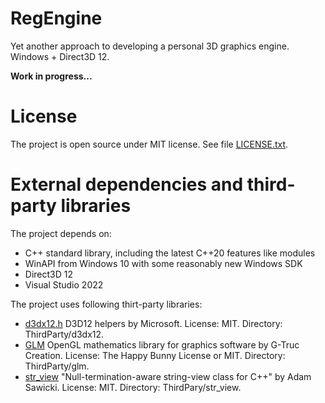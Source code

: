 # RegEngine

Yet another approach to developing a personal 3D graphics engine. Windows + Direct3D 12.

**Work in progress...**

# License

The project is open source under MIT license. See file [LICENSE.txt](LICENSE.txt).

# External dependencies and third-party libraries

The project depends on:

- C++ standard library, including the latest C++20 features like modules
- WinAPI from Windows 10 with some reasonably new Windows SDK
- Direct3D 12
- Visual Studio 2022

The project uses following thirt-party libraries:

- [d3dx12.h](https://github.com/microsoft/DirectX-Headers) D3D12 helpers by Microsoft. License: MIT. Directory: ThirdParty/d3dx12.
- [GLM](https://github.com/g-truc/glm) OpenGL mathematics library for graphics software by G-Truc Creation. License: The Happy Bunny License or MIT. Directory: ThirdParty/glm.
- [str_view](https://github.com/sawickiap/str_view) "Null-termination-aware string-view class for C++" by Adam Sawicki. License: MIT. Directory: ThirdPary/str_view.
